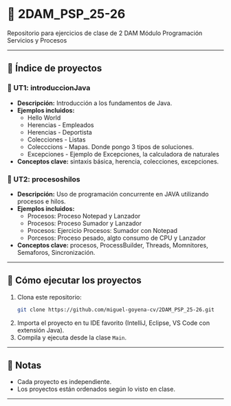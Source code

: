 
# 📘 2DAM_PSP_25-26

Repositorio para ejercicios de clase de 2 DAM
Módulo Programación Servicios y Procesos

---

## 📑 Índice de proyectos

### 🔹 UT1: **introduccionJava**
- **Descripción:** Introducción a los fundamentos de Java.  
- **Ejemplos incluidos:**  
  - Hello World  
  - Herencias - Empleados
  - Herencias - Deportista
  - Colecciones - Listas
  - Colecccions - Mapas. Donde pongo 3 tipos de soluciones.
  - Excepciones - Ejemplo de Excepciones, la calculadora de naturales
- **Conceptos clave:** sintaxis básica, herencia, colecciones, excepciones.

### 🔹 UT2: **procesoshilos**
- **Descripción:** Uso de programación concurrente en JAVA utilizando procesos e hilos.  
- **Ejemplos incluidos:**  
  - Procesos: Proceso Notepad y Lanzador 
  - Procesos: Proceso Sumador y Lanzador
  - Procesos: Ejercicio Procesos: Sumador con Notepad
  - Porcesos: Proceso pesado, algto consumo de CPU y Lanzador
- **Conceptos clave:** procesos, ProcessBuilder, Threads, Momnitores, Semaforos, Sincronización.

---

## 🚀 Cómo ejecutar los proyectos
1. Clona este repositorio:
   ```bash
   git clone https://github.com/miguel-goyena-cv/2DAM_PSP_25-26.git
   ```
2. Importa el proyecto en tu IDE favorito (IntelliJ, Eclipse, VS Code con extensión Java).  
3. Compila y ejecuta desde la clase `Main`.

---

## 📝 Notas
- Cada proyecto es independiente.  
- Los proyectos están ordenados según lo visto en clase.

---






